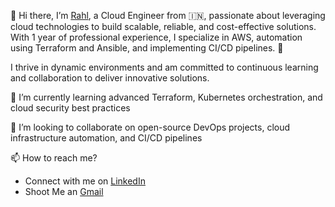 👋 Hi there,
I’m [Rahl](https://github.com/rahulwagh09/rahulwagh09), a Cloud Engineer from 🇮🇳, passionate about leveraging cloud technologies to build scalable, reliable, and cost-effective solutions. 
With 1 year of professional experience, I specialize in AWS, automation using Terraform and Ansible, and implementing CI/CD pipelines. 🎯 

I thrive in dynamic environments and am committed to continuous learning and collaboration to deliver innovative solutions.

🌱 I’m currently learning advanced Terraform, Kubernetes orchestration, and cloud security best practices

💞️ I’m looking to collaborate on open-source DevOps projects, cloud infrastructure automation, and CI/CD pipelines

📫 How to reach me?
- Connect with me on [LinkedIn](https://www.linkedin.com/in/rahul-wagh-cloud-devops/)
- Shoot Me an [Gmail](rahulwagh28032003@gmail.com)

